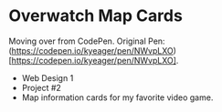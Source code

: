 # Overwatch Map Cards

Moving over from CodePen. Original Pen: (https://codepen.io/kyeager/pen/NWvpLXO) [https://codepen.io/kyeager/pen/NWvpLXO].

- Web Design 1
- Project #2
- Map information cards for my favorite video game.
